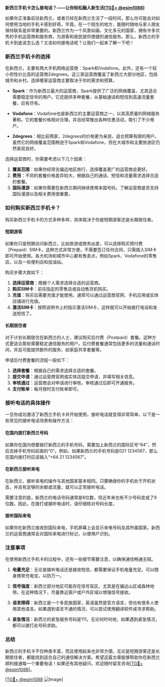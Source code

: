 **新西兰手机卡怎么接电话？——让你轻松融入新生活[[TG💪+ @esim1088](https://t.me/s/esim1088)]**

如果你正准备前往新西兰，或者已经在新西兰生活了一段时间，那么你可能会对如何使用当地的手机卡感到好奇。毕竟，在一个陌生的地方，能随时随地与家人朋友保持联系是非常重要的。新西兰作为一个风景如画、文化多元的国家，拥有许多优秀的手机运营商和服务商，为游客和居民提供便捷的通信服务。那么，新西兰的手机卡到底该怎么选？又该如何接电话呢？让我们一起来了解一下吧！

### 新西兰手机卡的选择

在新西兰，主要有两大手机网络运营商：Spark和Vodafone。此外，还有一个较小但性价比高的运营商2degrees。这三家运营商覆盖了新西兰大部分地区，包括城市和乡村。选择哪家运营商主要取决于你的需求和预算。

- **Spark**：作为新西兰最大的运营商，Spark提供了广泛的网络覆盖，尤其适合需要稳定信号的用户。它还提供多种套餐，从基础通话和短信到高速流量套餐，应有尽有。
  
- **Vodafone**：Vodafone也是新西兰的主要运营商之一，以其高质量的网络服务著称。它的套餐价格相对合理，并且经常推出各种优惠活动，吸引了不少用户。

- **2degrees**：相比前两家，2degrees的价格更为亲民，适合预算有限的用户。虽然它的网络覆盖范围稍逊于Spark和Vodafone，但在大城市和主要旅游区仍然表现良好。

选择运营商时，你需要考虑以下几个因素：
1. **覆盖范围**：如果你经常去偏远地区旅行，选择覆盖更广的运营商会更好。
2. **费用**：不同的套餐价格差异较大，根据自己的通话、短信和流量需求选择合适的套餐。
3. **国际漫游**：如果你需要在新西兰期间继续使用本国号码，了解运营商是否支持国际漫游以及相关费用很重要。

### 如何购买新西兰手机卡？

购买新西兰手机卡的方式多种多样，具体取决于你是短期游客还是长期居住者。

#### 短期游客
如果你只是短期访问新西兰，比如旅游或商务出差，可以选择购买预付费（Prepaid）SIM卡。这种方式非常方便，不需要签订任何合同，只需插入SIM卡即可开始使用。各大机场和城市中心都有售卖点，例如Spark、Vodafone的零售店，以及一些便利店和加油站。

购买步骤大致如下：
1. **选择运营商**：根据个人需求选择合适的运营商。
2. **购买SIM卡**：前往指定的零售店或自动售货机购买。
3. **充值**：购买后需要充值才能使用。通常可以通过运营商官网、手机应用或实体店铺进行充值。
4. **激活SIM卡**：按照说明书上的指示激活SIM卡，这样就可以开始拨打电话和发送短信了。

#### 长期居住者
对于计划长期居住在新西兰的人士，建议购买后付费（Postpaid）套餐。这种方式更适合那些需要稳定通信服务的用户。后付费套餐通常包括更多的流量和通话时间，并且可能提供额外的服务，如家庭共享套餐等。

申请后付费套餐的流程一般如下：
1. **选择套餐**：根据自己的需求选择合适的套餐。
2. **提交申请**：通过运营商官网或实体店提交申请，并填写相关信息。
3. **审核通过**：运营商会对申请进行审核，审核通过后即可开通服务。
4. **支付账单**：每月按时支付账单即可。

### 接听电话的具体操作

一旦你成功激活了新西兰手机卡并开始使用，接听电话就变得非常简单。以下是一些常见的接听电话场景和操作方法：

#### 在国内拨打新西兰号码
如果你在国内想要拨打新西兰的手机号码，需要加上新西兰的国际区号“64”，然后去掉手机号码前面的“0”。例如，如果新西兰的手机号码是021 1234567，那么在国内拨打时应该输入“+64 21 1234567”。

#### 在新西兰接听来电
在新西兰，接听来电的操作与其他国家基本相同。只要确保你的手机处于开机状态，并且有足够的余额或流量，就可以正常接听电话。

需要注意的是，新西兰的电话号码通常是8位数，但近年来也有不少号码变成了9位数。因此，在拨打或接听电话时，请仔细核对号码长度。

#### 接听国际来电
如果你在新西兰接收到国际来电，手机屏幕上会显示来电号码及其所属国家。新西兰的运营商通常会对国际来电进行标记，以便用户识别。

### 注意事项

在使用新西兰手机卡的过程中，还有一些细节需要注意，以确保通信畅通无阻。

1. **电量充足**：无论是接听电话还是接收短信，都需要保证手机电量充足。可以随身携带充电宝，以防万一。
   
2. **信号强度**：新西兰部分地区可能存在信号盲区，尤其是在偏远山区或森林地带。在这种情况下，尽量靠近窗户或户外区域以增强信号接收。

3. **语言障碍**：新西兰是一个多民族国家，英语虽然是官方语言，但也有很多人使用其他语言。如果遇到语言不通的情况，可以尝试使用翻译软件或寻求帮助。

4. **紧急情况**：新西兰的紧急服务号码是111。无论何时何地，如果遇到紧急情况，都可以拨打此号码求助。

### 总结

新西兰的手机卡不仅种类丰富，而且使用起来也非常方便。无论是短期游客还是长期居住者，都能找到适合自己的通信解决方案。希望这篇文章能够帮助你在新西兰顺利接通每一个重要电话！如果还有其他疑问，欢迎随时留言咨询[[TG💪+ @esim1088](https://t.me/s/esim1088)]。

[[TG💪+ @esim1088](https://t.me/s/esim1088) ![Image](https://i.postimg.cc/4NQfJmqS/Snipaste-2025-05-13-00-14-12.png)]